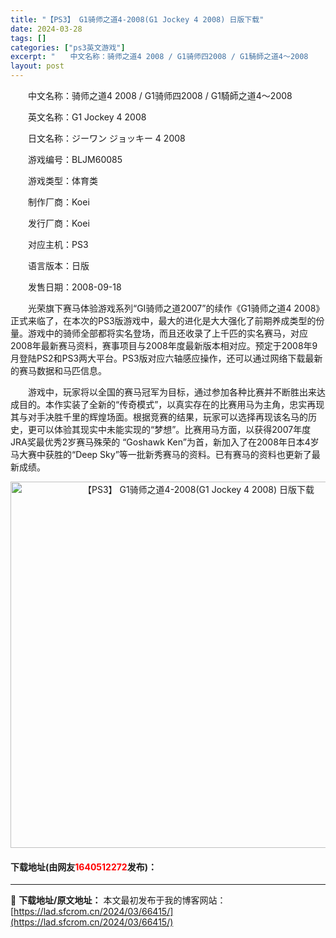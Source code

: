 ```yaml
---
title: "【PS3】 G1骑师之道4-2008(G1 Jockey 4 2008) 日版下载"
date: 2024-03-28
tags: []
categories: ["ps3英文游戏"]
excerpt: "　　中文名称：骑师之道4 2008 / G1骑师四2008 / G1騎師之道4～2008 　　英文名称：G1 Jockey 4 2008 　　日文名称：ジーワン ジョッキー 4 2008 　　游戏编号：BLJM60085 　　游戏类型：体育类 　　制作厂商：Koei 　　发行厂商：Koei 　　对应&hellip;"
layout: post
---
```


 <p>　　中文名称：骑师之道4 2008 / G1骑师四2008 / G1騎師之道4～2008</p> <p>　　英文名称：G1 Jockey 4 2008</p> <p>　　日文名称：ジーワン ジョッキー 4 2008</p> <p>　　游戏编号：BLJM60085</p> <p>　　游戏类型：体育类</p> <p>　　制作厂商：Koei</p> <p>　　发行厂商：Koei</p> <p>　　对应主机：PS3</p> <p>　　语言版本：日版</p> <p>　　发售日期：2008-09-18</p> <p>　　光荣旗下赛马体验游戏系列&ldquo;GI骑师之道2007&rdquo;的续作《G1骑师之道4 2008》正式来临了，在本次的PS3版游戏中，最大的进化是大大强化了前期养成类型的份量。游戏中的骑师全部都将实名登场，而且还收录了上千匹的实名赛马，对应2008年最新赛马资料，赛事项目与2008年度最新版本相对应。预定于2008年9月登陆PS2和PS3两大平台。PS3版对应六轴感应操作，还可以通过网络下载最新的赛马数据和马匹信息。</p> <p>　　游戏中，玩家将以全国的赛马冠军为目标，通过参加各种比赛并不断胜出来达成目的。本作实装了全新的&ldquo;传奇模式&rdquo;，以真实存在的比赛用马为主角，忠实再现其与对手决胜千里的辉煌场面。根据竞赛的结果，玩家可以选择再现该名马的历史，更可以体验其现实中未能实现的&ldquo;梦想&rdquo;。比赛用马方面，以获得2007年度JRA奖最优秀2岁赛马殊荣的 &ldquo;Goshawk Ken&rdquo;为首，新加入了在2008年日本4岁马大赛中获胜的&ldquo;Deep Sky&rdquo;等一批新秀赛马的资料。已有赛马的资料也更新了最新成绩。</p> <p align="center"><img align="" border="0" src="https://lad.sfcrom.cn/wp-content/uploads/2024/03/20240328_66051bbdbed61.jpg" width="586" alt="【PS3】 G1骑师之道4-2008(G1 Jockey 4 2008) 日版下载" /></p> <p><h4>下载地址(由网友<font color="red">1640512272</font>发布)：</h4></p> 

---
📖 **下载地址/原文地址：** 本文最初发布于我的博客网站：[https://lad.sfcrom.cn/2024/03/66415/](https://lad.sfcrom.cn/2024/03/66415/)
